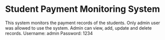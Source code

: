 # Student Payment Monitoring System
This system monitors the payment records of the students. Only admin user was allowed to use the system. Admin can view, add, update and delete records. 
Username: admin
Password: 1234
